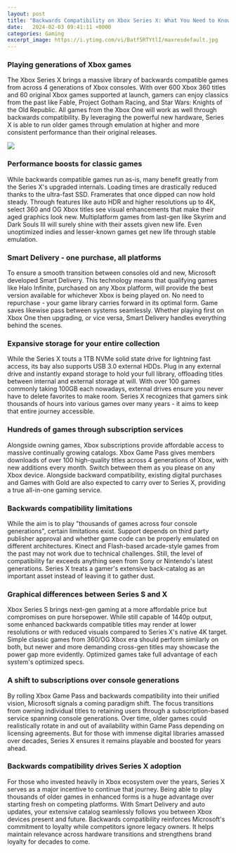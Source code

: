 ```yaml
---
layout: post
title: "Backwards Compatibility on Xbox Series X: What You Need to Know"
date:   2024-02-03 09:41:11 +0000
categories: Gaming
excerpt_image: https://i.ytimg.com/vi/Batf5RTYtlI/maxresdefault.jpg
---
```


### Playing generations of Xbox games 
The Xbox Series X brings a massive library of backwards compatible games from across 4 generations of Xbox consoles. With over 600 Xbox 360 titles and 60 original Xbox games supported at launch, gamers can enjoy classics from the past like Fable, Project Gotham Racing, and Star Wars: Knights of the Old Republic. All games from the Xbox One will work as well through backwards compatibility. By leveraging the powerful new hardware, Series X is able to run older games through emulation at higher and more consistent performance than their original releases.

![](https://i.ytimg.com/vi/Batf5RTYtlI/maxresdefault.jpg)
### Performance boosts for classic games
While backwards compatible games run as-is, many benefit greatly from the Series X's upgraded internals. Loading times are drastically reduced thanks to the ultra-fast SSD. Framerates that once dipped can now hold steady. Through features like auto HDR and higher resolutions up to 4K, select 360 and OG Xbox titles see visual enhancements that make their aged graphics look new. Multiplatform games from last-gen like Skyrim and Dark Souls III will surely shine with their assets given new life. Even unoptimized indies and lesser-known games get new life through stable emulation. 
### Smart Delivery - one purchase, all platforms
To ensure a smooth transition between consoles old and new, Microsoft developed Smart Delivery. This technology means that qualifying games like Halo Infinite, purchased on any Xbox platform, will provide the best version available for whichever Xbox is being played on. No need to repurchase - your game library carries forward in its optimal form. Game saves likewise pass between systems seamlessly. Whether playing first on Xbox One then upgrading, or vice versa, Smart Delivery handles everything behind the scenes.
### Expansive storage for your entire collection 
While the Series X touts a 1TB NVMe solid state drive for lightning fast access, its bay also supports USB 3.0 external HDDs. Plug in any external drive and instantly expand storage to hold your full library, offloading titles between internal and external storage at will. With over 100 games commonly taking 100GB each nowadays, external drives ensure you never have to delete favorites to make room. Series X recognizes that gamers sink thousands of hours into various games over many years - it aims to keep that entire journey accessible.
### Hundreds of games through subscription services
Alongside owning games, Xbox subscriptions provide affordable access to massive continually growing catalogs. Xbox Game Pass gives members downloads of over 100 high-quality titles across 4 generations of Xbox, with new additions every month. Switch between them as you please on any Xbox device. Alongside backward compatibility, existing digital purchases and Games with Gold are also expected to carry over to Series X, providing a true all-in-one gaming service.
### Backwards compatibility limitations
While the aim is to play "thousands of games across four console generations", certain limitations exist. Support depends on third party publisher approval and whether game code can be properly emulated on different architectures. Kinect and Flash-based arcade-style games from the past may not work due to technical challenges. Still, the level of compatibility far exceeds anything seen from Sony or Nintendo's latest generations. Series X treats a gamer's extensive back-catalog as an important asset instead of leaving it to gather dust.
### Graphical differences between Series S and X
Xbox Series S brings next-gen gaming at a more affordable price but compromises on pure horsepower. While still capable of 1440p output, some enhanced backwards compatible titles may render at lower resolutions or with reduced visuals compared to Series X's native 4K target. Simple classic games from 360/OG Xbox era should perform similarly on both, but newer and more demanding cross-gen titles may showcase the power gap more evidently. Optimized games take full advantage of each system's optimized specs.
### A shift to subscriptions over console generations
By rolling Xbox Game Pass and backwards compatibility into their unified vision, Microsoft signals a coming paradigm shift. The focus transitions from owning individual titles to retaining users through a subscription-based service spanning console generations. Over time, older games could realistically rotate in and out of availability within Game Pass depending on licensing agreements. But for those with immense digital libraries amassed over decades, Series X ensures it remains playable and boosted for years ahead.  
### Backwards compatibility drives Series X adoption
For those who invested heavily in Xbox ecosystem over the years, Series X serves as a major incentive to continue that journey. Being able to play thousands of older games in enhanced forms is a huge advantage over starting fresh on competing platforms. With Smart Delivery and auto updates, your extensive catalog seamlessly follows you between Xbox devices present and future. Backwards compatibility reinforces Microsoft's commitment to loyalty while competitors ignore legacy owners. It helps maintain relevance across hardware transitions and strengthens brand loyalty for decades to come.
